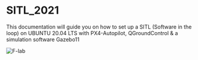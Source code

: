 # SITL_2021
This documentation will guide you on how to set up a SITL (Software in the loop) on UBUNTU 20.04 LTS with PX4-Autopilot, QGroundControl &amp; a simulation software Gazebo11

![F-lab](https://user-images.githubusercontent.com/78522341/106847388-cc341f80-66d4-11eb-9966-00c068135fcc.png)
